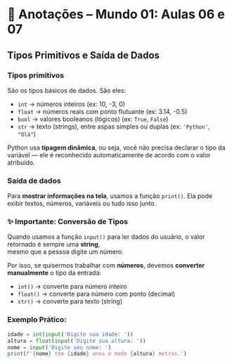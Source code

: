 # 📝 Anotações – Mundo 01: Aulas 06 e 07

## Tipos Primitivos e Saída de Dados

### Tipos primitivos
São os tipos básicos de dados. São eles:
- `int` → números inteiros (ex: 10, -3, 0)
- `float` → números reais com ponto flutuante (ex: 3.14, -0.5)
- `bool` → valores booleanos (lógicos) (ex: `True`, `False`)
- `str` → texto (strings), entre aspas simples ou duplas (ex: `'Python'`, `"Olá"`)

Python usa **tipagem dinâmica**, ou seja, você não precisa declarar o tipo da variável — ele é reconhecido automaticamente de acordo com o valor atribuído.

### Saída de dados
Para **mostrar informações na tela**, usamos a função `print()`.
Ela pode exibir textos, números, variáveis ou tudo isso junto.

### ✨ Importante: Conversão de Tipos

Quando usamos a função `input()` para ler dados do usuário, o valor retornado é sempre uma **string**,  
mesmo que a pessoa digite um número.

Por isso, se quisermos trabalhar com **números**, devemos **converter manualmente** o tipo da entrada:

- `int()` → converte para número inteiro  
- `float()` → converte para número com ponto (decimal)  
- `str()` → converte para texto (string)

### Exemplo Prático:
```python
idade = int(input('Digite sua idade: '))
altura = float(input('Digite sua altura: '))
nome = input('Digite seu nome: ')
print(f'{nome} tem {idade} anos e mede {altura} metros.')
```
